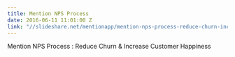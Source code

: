 ```yaml
---
title: Mention NPS Process
date: 2016-06-11 11:01:00 Z
link: "//slideshare.net/mentionapp/mention-nps-process-reduce-churn-increase-customer-hapiness"
---
```


Mention NPS Process : Reduce Churn & Increase Customer Happiness